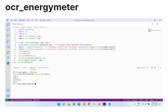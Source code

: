# ocr_energymeter


![ScreenShot](https://github.com/gharishkumar/ocr_energymeter/raw/main/Screenshot.png)
